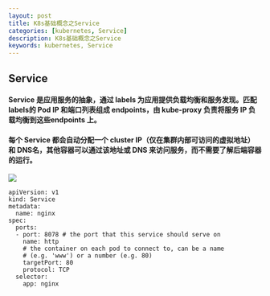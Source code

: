 ```yaml
---
layout: post  
title: K8s基础概念之Service  
categories: [kubernetes, Service]  
description: K8s基础概念之Service  
keywords: kubernetes, Service  
---
```

## Service

#### Service 是应用服务的抽象，通过 labels 为应用提供负载均衡和服务发现。匹配 labels的 Pod IP 和端口列表组成 endpoints，由 kube-proxy 负责将服务 IP 负载均衡到这些endpoints 上。  
#### 每个 Service 都会自动分配一个 cluster IP（仅在集群内部可访问的虚拟地址）和 DNS名，其他容器可以通过该地址或 DNS 来访问服务，而不需要了解后端容器的运行。
![](https://taojintianxia.github.io/images/posts/k8s/K8s_Service_1.png) 
```
apiVersion: v1
kind: Service
metadata:
  name: nginx
spec:
  ports:
  - port: 8078 # the port that this service should serve on
    name: http
    # the container on each pod to connect to, can be a name
    # (e.g. 'www') or a number (e.g. 80)
    targetPort: 80
    protocol: TCP
  selector:
    app: nginx
```